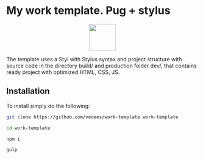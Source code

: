 <h1>My work template. Pug + stylus </h1>
<p align="center">
  <a href="https://github.com/vedees/word-template">
    <img width="70" src="https://raw.githubusercontent.com/gulpjs/artwork/master/gulp-2x.png">
  </a>
</p>
<p>
The template uses a Styl with Stylus syntax and project structure with source code in the directory build/ and production folder dev/, that contains ready project with optimized HTML, CSS, JS.
</p>


## Installation

To install simply do the following:

```bash
git clone https://github.com/vedees/work-template work-template
```

```bash
cd work-template
```

```bash
npm i
```
```bash
gulp
```
